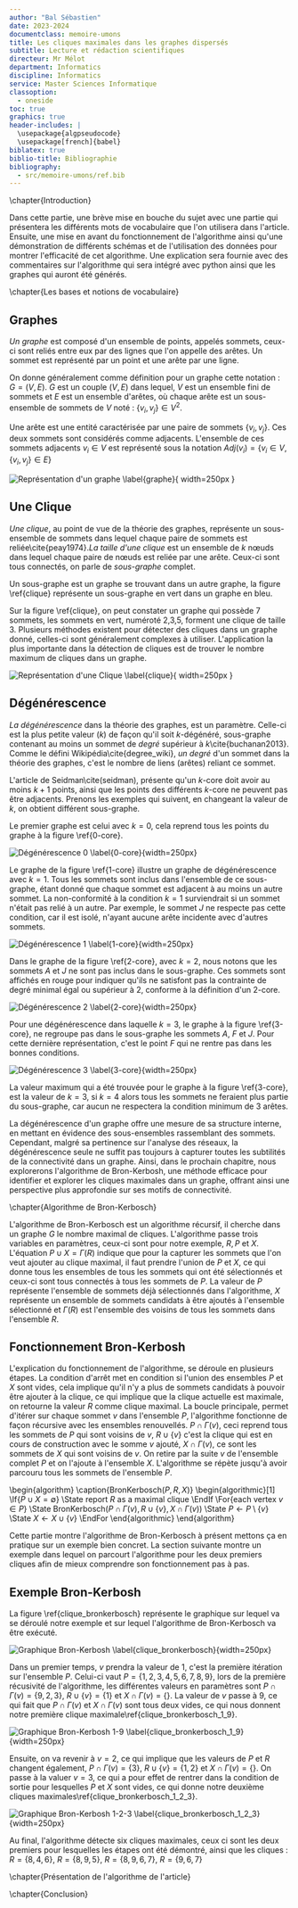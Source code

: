 ```yaml
---
author: "Bal Sébastien"
date: 2023-2024
documentclass: memoire-umons
title: Les cliques maximales dans les graphes dispersés 
subtitle: Lecture et rédaction scientifiques
directeur: Mr Mélot
department: Informatics
discipline: Informatics
service: Master Sciences Informatique
classoption:
  - oneside
toc: true
graphics: true
header-includes: |
  \usepackage{algpseudocode}
  \usepackage[french]{babel}
biblatex: true
biblio-title: Bibliographie
bibliography:
  - src/memoire-umons/ref.bib
---
```


\chapter{Introduction}

Dans cette partie, une brève mise en bouche du sujet avec une partie qui présentera les différents mots de vocabulaire que l'on utilisera dans l'article. Ensuite, une mise en avant du fonctionnement de l'algorithme ainsi qu'une démonstration de différents schémas et de l'utilisation des données pour montrer l'efficacité de cet algorithme. Une explication sera fournie avec des commentaires sur l'algorithme qui sera intégré avec python ainsi que les graphes qui auront été générés.

\chapter{Les bases et notions de vocabulaire}

## Graphes
*Un graphe* est composé d'un ensemble de points, appelés sommets, ceux-ci sont reliés entre eux par des lignes que l'on appelle des arêtes. Un sommet est représenté par un point et une arête par une ligne.

On donne généralement comme définition pour un graphe cette notation : $G = (V,E)$.
$G$ est un couple $(V,E)$ dans lequel, $V$ est un ensemble fini de sommets et $E$ est un ensemble d'arêtes, où chaque arête est un sous-ensemble de sommets de $V$ noté : $\{v_{i}, v_{j}\} \in V^2$.

Une arête est une entité caractérisée par une paire de sommets $\{v_{i}, v_{j}\}$. Ces deux sommets sont considérés comme adjacents. L'ensemble de ces sommets adjacents ${v_{i}} \in V$ est représenté sous la notation $Adj(v_{i}) = \{v_{i} \in V, \{v_{i},v_{j}\} \in E\}$

![Représentation d'un graphe \label{graphe}](src/memoire-umons/images_graph/graph.png){ width=250px }
 

## Une Clique

*Une clique*, au point de vue de la théorie des graphes, représente un sous-ensemble de sommets dans lequel chaque paire de sommets est reliée\cite{peay1974}.*La taille d'une clique* est un ensemble de $k$ nœuds dans lequel chaque paire de nœuds est reliée par une arête. Ceux-ci sont tous connectés, on parle de *sous-graphe* complet.

Un sous-graphe est un graphe se trouvant dans un autre graphe, la figure \ref{clique} représente un sous-graphe en vert dans un graphe en bleu.

Sur la figure \ref{clique}, on peut constater un graphe qui possède 7 sommets, les sommets en vert, numéroté 2,3,5, forment une clique de taille 3. Plusieurs méthodes existent pour détecter des cliques dans un graphe donné, celles-ci sont généralement complexes à utiliser. L'application la plus importante dans la détection de cliques est de trouver le nombre maximum de cliques dans un graphe. 

![Représentation d'une Clique \label{clique}](src/memoire-umons/images_graph/find_cliques.png){ width=250px }

## Dégénérescence 

*La dégénérescence* dans la théorie des graphes, est un paramètre. Celle-ci est la plus petite valeur ($k$) de façon qu'il soit $k$-dégénéré, sous-graphe contenant au moins un sommet de *degré* supérieur à $k$\cite{buchanan2013}. Comme le défini Wikipédia\cite{degree_wiki}, *un degré* d'un sommet dans la théorie des graphes, c'est le nombre de liens (arêtes) reliant ce sommet. 

L'article de Seidman\cite(seidman), présente qu'un $k$-core doit avoir au moins $k+1$ points, ainsi que les points des différents $k$-core ne peuvent pas être adjacents. Prenons les exemples qui suivent, en changeant la valeur de $k$, on obtient différent sous-graphe.

Le premier graphe est celui avec $k=0$, cela reprend tous les points du graphe à la figure \ref{0-core}. 

![Dégénérescence 0 \label{0-core}](src/memoire-umons/images_graph/k_0_degenerescence.png){width=250px}

Le graphe de la figure \ref{1-core} illustre un graphe de dégénérescence avec $k=1$. Tous les sommets sont inclus dans l'ensemble de ce sous-graphe, étant donné que chaque sommet est adjacent à au moins un autre sommet. La non-conformité à la condition $k=1$ surviendrait si un sommet n'était pas relié à un autre. Par exemple, le sommet $J$ ne respecte pas cette condition, car il est isolé, n'ayant aucune arête incidente avec d'autres sommets.

![Dégénérescence 1 \label{1-core}](src/memoire-umons/images_graph/k_1_degenerescence.png){width=250px}
  
Dans le graphe de la figure \ref{2-core}, avec $k=2$, nous notons que les sommets $A$ et $J$ ne sont pas inclus dans le sous-graphe. Ces sommets sont affichés en rouge pour indiquer qu'ils ne satisfont pas la contrainte de degré minimal égal ou supérieur à 2, conforme à la définition d'un 2-core.

![Dégénérescence 2 \label{2-core}](src/memoire-umons/images_graph/k_2_degenerescence.png){width=250px}

Pour une dégénérescence dans laquelle $k=3$, le graphe à la figure \ref{3-core}, ne regroupe pas dans le sous-graphe les sommets $A$, $F$ et $J$. Pour cette dernière représentation, c'est le point $F$ qui ne rentre pas dans les bonnes conditions.

![Dégénérescence 3 \label{3-core}](src/memoire-umons/images_graph/k_3_degenerescence.png){width=250px}

La valeur maximum qui a été trouvée pour le graphe à la figure \ref{3-core}, est la valeur de $k=3$, si $k=4$ alors tous les sommets ne feraient plus partie du sous-graphe, car aucun ne respectera la condition minimum de 3 arêtes. 

La dégénérescence d'un graphe offre une mesure de sa structure interne, en mettant en évidence des sous-ensembles rassemblant des sommets. Cependant, malgré sa pertinence sur l'analyse des réseaux, la dégénérescence seule ne suffit pas toujours à capturer toutes les subtilités de la connectivité dans un graphe. Ainsi, dans le prochain chapitre, nous explorerons l'algorithme de Bron-Kerbosh, une méthode efficace pour identifier et explorer les cliques maximales dans un graphe, offrant ainsi une perspective plus approfondie sur ses motifs de connectivité.

\chapter{Algorithme de Bron-Kerbosch}

L'algorithme de Bron-Kerbosch est un algorithme récursif, il cherche dans un graphe $G$ le nombre maximal de cliques. L'algorithme passe trois variables en paramètres, ceux-ci sont pour notre exemple, $R,P$ et $X$. L'équation $P \cup X = \Gamma(R)$ indique que pour la capturer les sommets que l'on veut ajouter au clique maximal, il faut prendre l'union de $P$ et $X$, ce qui donne tous les ensembles de tous les sommets qui ont été sélectionnés et ceux-ci sont tous connectés à tous les sommets de $P$. La valeur de $P$ représente l'ensemble de sommets déjà sélectionnés dans l'algorithme, $X$ représente un ensemble de sommets candidats à être ajoutés à l'ensemble sélectionné et $\Gamma(R)$ est l'ensemble des voisins de tous les sommets dans l'ensemble $R$.

## Fonctionnement Bron-Kerbosh

L'explication du fonctionnement de l'algorithme, se déroule en plusieurs étapes. La condition d'arrêt met en condition si l'union des ensembles $P$ et $X$ sont vides, cela implique qu'il n'y a plus de sommets candidats à pouvoir être ajouter à la clique, ce qui implique que la clique actuelle est maximale, on retourne la valeur $R$ comme clique maximal. La boucle principale, permet d'itérer sur chaque sommet $v$ dans l'ensemble $P$, l'algorithme fonctionne de façon récursive avec les ensembles renouvellés. $P \cap \Gamma(v)$, ceci reprend tous les sommets de $P$ qui sont voisins de $v$, $R \cup \{v\}$ c'est la clique qui est en cours de construction avec le somme $v$ ajouté, $X \cap \Gamma(v)$, ce sont les sommets de $X$ qui sont voisins de $v$. On retire par la suite $v$ de l'ensemble complet $P$ et on l'ajoute à l'ensemble $X$. L'algorithme se répète jusqu'à avoir parcouru tous les sommets de l'ensemble $P$.

\begin{algorithm}
\caption{BronKerbosch($P, R, X$)}
\begin{algorithmic}[1]
\If{$P \cup X = \emptyset$}
    \State report $R$ as a maximal clique
\EndIf
\For{each vertex $v \in P$}
    \State BronKerbosch($P \cap \Gamma(v), R \cup \{v\}, X \cap \Gamma(v)$)
    \State $P \gets P \setminus \{v\}$
    \State $X \gets X \cup \{v\}$
\EndFor
\end{algorithmic}
\end{algorithm}

Cette partie montre l'algorithme de Bron-Kerbosch à présent mettons ça en pratique sur un exemple bien concret. La section suivante montre un exemple dans lequel on parcourt l'algorithme pour les deux premiers cliques afin de mieux comprendre son fonctionnement pas à pas.

## Exemple Bron-Kerbosh

La figure \ref{clique_bronkerbosch} représente le graphique sur lequel va se déroulé notre exemple et sur lequel l'algorithme de Bron-Kerbosch va être exécuté. 

![Graphique Bron-Kerbosh \label{clique_bronkerbosch}](src/memoire-umons/images_graph/clique_bronkerbosch.png){width=250px}

Dans un premier temps, $v$ prendra la valeur de 1, c'est la première itération sur l'ensemble $P$. Celui-ci vaut $P = \{1,2,3,4,5,6,7,8,9\}$, lors de la première récusivité de l'algorithme, les différentes valeurs en paramètres sont $P \cap \Gamma(v) = \{9,2,3\}$,  $R \cup \{v\} = \{1\}$ et $X \cap \Gamma(v) = \{\}$. La valeur de $v$ passe à 9, ce qui fait que $P \cap \Gamma(v)$ et $X \cap \Gamma(v)$ sont tous deux vides, ce qui nous donnent notre première clique maximale\ref{clique_bronkerbosch_1_9}. 

![Graphique Bron-Kerbosh 1-9 \label{clique_bronkerbosch_1_9}](src/memoire-umons/images_graph/clique_bronkerbosch_1_9.png){width=250px}

Ensuite, on va revenir à $v = 2$, ce qui implique que les valeurs de $P$ et $R$ changent également, $P \cap \Gamma(v) = \{3\}$,  $R \cup \{v\} = \{1,2\}$ et $X \cap \Gamma(v) = \{\}$. On passe à la valuer $v = 3$, ce qui a pour effet de rentrer dans la condition de sortie pour lesquelles $P$ et $X$ sont vides, ce qui donne notre deuxième cliques maximales\ref{clique_bronkerbosch_1_2_3}.

![Graphique Bron-Kerbosh 1-2-3 \label{clique_bronkerbosch_1_2_3}](src/memoire-umons/images_graph/clique_bronkerbosch_1_2_3.png){width=250px}

Au final, l'algorithme détecte six cliques maximales, ceux ci sont les deux premiers pour lesquelles les étapes ont été démontré, ainsi que les cliques : $R = \{8,4,6\}$, $R = \{8,9,5\}$, $R = \{8,9,6,7\}$, $R = \{9,6,7\}$

\chapter{Présentation de l'algorithme de l'article}

\chapter{Conclusion}

